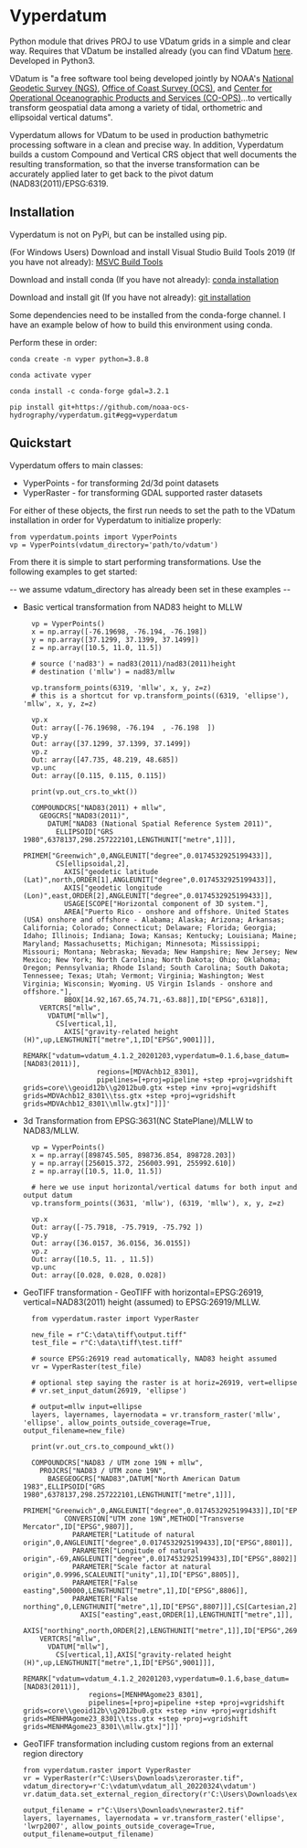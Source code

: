 # Vyperdatum

Python module that drives PROJ to use VDatum grids in a simple and clear way.  Requires that VDatum be installed already (you can find VDatum [here](https://vdatum.noaa.gov/).  Developed in Python3.

VDatum is "a free software tool being developed jointly by NOAA's [National Geodetic Survey (NGS)](https://www.ngs.noaa.gov/), [Office of Coast Survey (OCS)](https://nauticalcharts.noaa.gov/), and [Center for Operational Oceanographic Products and Services (CO-OPS)](https://tidesandcurrents.noaa.gov/)...to vertically transform geospatial data among a variety of tidal, orthometric and ellipsoidal vertical datums".

Vyperdatum allows for VDatum to be used in production bathymetric processing software in a clean and precise way.  In addition, Vyperdatum builds a custom Compound and Vertical CRS object that well documents the resulting transformation, so that the inverse transformation can be accurately applied later to get back to the pivot datum (NAD83(2011)/EPSG:6319.

## Installation

Vyperdatum is not on PyPi, but can be installed using pip.

(For Windows Users) Download and install Visual Studio Build Tools 2019 (If you have not already): [MSVC Build Tools](https://visualstudio.microsoft.com/visual-cpp-build-tools/)

Download and install conda (If you have not already): [conda installation](https://docs.conda.io/projects/conda/en/latest/user-guide/install/)

Download and install git (If you have not already): [git installation](https://git-scm.com/book/en/v2/Getting-Started-Installing-Git)

Some dependencies need to be installed from the conda-forge channel.  I have an example below of how to build this environment using conda.

Perform these in order:

`conda create -n vyper python=3.8.8 `

`conda activate vyper `

`conda install -c conda-forge gdal=3.2.1`

`pip install git+https://github.com/noaa-ocs-hydrography/vyperdatum.git#egg=vyperdatum `

## Quickstart

Vyperdatum offers to main classes:

 - VyperPoints - for transforming 2d/3d point datasets
 - VyperRaster - for transforming GDAL supported raster datasets

For either of these objects, the first run needs to set the path to the VDatum installation in order for Vyperdatum to initialize properly:

    from vyperdatum.points import VyperPoints
    vp = VyperPoints(vdatum_directory='path/to/vdatum')

From there it is simple to start performing transformations.  Use the following examples to get started:

-- we assume vdatum_directory has already been set in these examples -- 

- Basic vertical transformation from NAD83 height to MLLW

        vp = VyperPoints()
        x = np.array([-76.19698, -76.194, -76.198])
        y = np.array([37.1299, 37.1399, 37.1499])
        z = np.array([10.5, 11.0, 11.5])
        
        # source ('nad83') = nad83(2011)/nad83(2011)height
        # destination ('mllw') = nad83/mllw
        
        vp.transform_points(6319, 'mllw', x, y, z=z)
        # this is a shortcut for vp.transform_points((6319, 'ellipse'), 'mllw', x, y, z=z)
        
        vp.x
        Out: array([-76.19698, -76.194  , -76.198  ])
        vp.y
        Out: array([37.1299, 37.1399, 37.1499])
        vp.z
        Out: array([47.735, 48.219, 48.685])
        vp.unc
        Out: array([0.115, 0.115, 0.115])
        
        print(vp.out_crs.to_wkt())
        
        COMPOUNDCRS["NAD83(2011) + mllw",
          GEOGCRS["NAD83(2011)",
            DATUM["NAD83 (National Spatial Reference System 2011)",
              ELLIPSOID["GRS 1980",6378137,298.257222101,LENGTHUNIT["metre",1]]],
              PRIMEM["Greenwich",0,ANGLEUNIT["degree",0.0174532925199433]],
              CS[ellipsoidal,2],
                AXIS["geodetic latitude (Lat)",north,ORDER[1],ANGLEUNIT["degree",0.0174532925199433]],
                AXIS["geodetic longitude (Lon)",east,ORDER[2],ANGLEUNIT["degree",0.0174532925199433]],
                USAGE[SCOPE["Horizontal component of 3D system."],
                AREA["Puerto Rico - onshore and offshore. United States (USA) onshore and offshore - Alabama; Alaska; Arizona; Arkansas; California; Colorado; Connecticut; Delaware; Florida; Georgia; Idaho; Illinois; Indiana; Iowa; Kansas; Kentucky; Louisiana; Maine; Maryland; Massachusetts; Michigan; Minnesota; Mississippi; Missouri; Montana; Nebraska; Nevada; New Hampshire; New Jersey; New Mexico; New York; North Carolina; North Dakota; Ohio; Oklahoma; Oregon; Pennsylvania; Rhode Island; South Carolina; South Dakota; Tennessee; Texas; Utah; Vermont; Virginia; Washington; West Virginia; Wisconsin; Wyoming. US Virgin Islands - onshore and offshore."],
                BBOX[14.92,167.65,74.71,-63.88]],ID["EPSG",6318]],
          VERTCRS["mllw",
            VDATUM["mllw"],
              CS[vertical,1],
                AXIS["gravity-related height (H)",up,LENGTHUNIT["metre",1,ID["EPSG",9001]]],
                REMARK["vdatum=vdatum_4.1.2_20201203,vyperdatum=0.1.6,base_datum=[NAD83(2011)],
                        regions=[MDVAchb12_8301],
                        pipelines=[+proj=pipeline +step +proj=vgridshift grids=core\\geoid12b\\g2012bu0.gtx +step +inv +proj=vgridshift grids=MDVAchb12_8301\\tss.gtx +step +proj=vgridshift grids=MDVAchb12_8301\\mllw.gtx]"]]]'        

- 3d Transformation from EPSG:3631(NC StatePlane)/MLLW to NAD83/MLLW. 

        vp = VyperPoints()
        x = np.array([898745.505, 898736.854, 898728.203])
        y = np.array([256015.372, 256003.991, 255992.610])
        z = np.array([10.5, 11.0, 11.5])
        
        # here we use input horizontal/vertical datums for both input and output datum
        vp.transform_points((3631, 'mllw'), (6319, 'mllw'), x, y, z=z)
        
        vp.x
        Out: array([-75.7918, -75.7919, -75.792 ])
        vp.y
        Out: array([36.0157, 36.0156, 36.0155])
        vp.z
        Out: array([10.5, 11. , 11.5])
        vp.unc
        Out: array([0.028, 0.028, 0.028])

- GeoTIFF transformation - GeoTIFF with horizontal=EPSG:26919, vertical=NAD83(2011) height (assumed) to EPSG:26919/MLLW.  
        
        from vyperdatum.raster import VyperRaster
        
        new_file = r"C:\data\tiff\output.tiff"
        test_file = r"C:\data\tiff\test.tiff"
        
        # source EPSG:26919 read automatically, NAD83 height assumed
        vr = VyperRaster(test_file)
        
        # optional step saying the raster is at horiz=26919, vert=ellipse
        # vr.set_input_datum(26919, 'ellipse')
        
        # output=mllw input=ellipse
        layers, layernames, layernodata = vr.transform_raster('mllw', 'ellipse', allow_points_outside_coverage=True, output_filename=new_file)
        
        print(vr.out_crs.to_compound_wkt())
         
        COMPOUNDCRS["NAD83 / UTM zone 19N + mllw",
          PROJCRS["NAD83 / UTM zone 19N",
            BASEGEOGCRS["NAD83",DATUM["North American Datum 1983",ELLIPSOID["GRS 1980",6378137,298.257222101,LENGTHUNIT["metre",1]]],
              PRIMEM["Greenwich",0,ANGLEUNIT["degree",0.0174532925199433]],ID["EPSG",4269]],
                CONVERSION["UTM zone 19N",METHOD["Transverse Mercator",ID["EPSG",9807]],
                  PARAMETER["Latitude of natural origin",0,ANGLEUNIT["degree",0.0174532925199433],ID["EPSG",8801]],
                  PARAMETER["Longitude of natural origin",-69,ANGLEUNIT["degree",0.0174532925199433],ID["EPSG",8802]],
                  PARAMETER["Scale factor at natural origin",0.9996,SCALEUNIT["unity",1],ID["EPSG",8805]],
                  PARAMETER["False easting",500000,LENGTHUNIT["metre",1],ID["EPSG",8806]],
                  PARAMETER["False northing",0,LENGTHUNIT["metre",1],ID["EPSG",8807]]],CS[Cartesian,2],
                    AXIS["easting",east,ORDER[1],LENGTHUNIT["metre",1]],
                    AXIS["northing",north,ORDER[2],LENGTHUNIT["metre",1]],ID["EPSG",26919]],
          VERTCRS["mllw",
            VDATUM["mllw"],
              CS[vertical,1],AXIS["gravity-related height (H)",up,LENGTHUNIT["metre",1,ID["EPSG",9001]]],
              REMARK["vdatum=vdatum_4.1.2_20201203,vyperdatum=0.1.6,base_datum=[NAD83(2011)],
                      regions=[MENHMAgome23_8301],
                      pipelines=[+proj=pipeline +step +proj=vgridshift grids=core\\geoid12b\\g2012bu0.gtx +step +inv +proj=vgridshift grids=MENHMAgome23_8301\\tss.gtx +step +proj=vgridshift grids=MENHMAgome23_8301\\mllw.gtx]"]]]'

- GeoTIFF transformation including custom regions from an external region directory

      from vyperdatum.raster import VyperRaster
      vr = VyperRaster(r"C:\Users\Downloads\zeroraster.tif", vdatum_directory=r'C:\vdatum\vdatum_all_20220324\vdatum')
      vr.datum_data.set_external_region_directory(r'C:\Users\Downloads\external_dir')

      output_filename = r"C:\Users\Downloads\newraster2.tif"
      layers, layernames, layernodata = vr.transform_raster('ellipse', 'lwrp2007', allow_points_outside_coverage=True, output_filename=output_filename)
